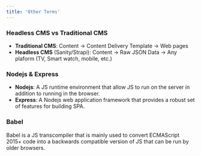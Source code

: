 ```yaml
---
title: 'Other Terms'
---
```


### Headless CMS vs Traditional CMS

- **Traditional CMS**: Content &rarr; Content Delivery Template &rarr; Web pages
- **Headless CMS** (Sanity/Strapi): Content &rarr; Raw JSON Data &rarr; Any plaform (TV, Smart watch, mobile, etc.)

### Nodejs & Express

- **Nodejs**: A JS runtime environment that allow JS to run on the server in addition to running in the browser.
- **Express**: A Nodejs web application framework that provides a robust set of features for building SPA.

### Babel

Babel is a JS transcompiler that is mainly used to convert ECMAScript 2015+ code into a backwards compatible version of JS that can be run by older browsers.
